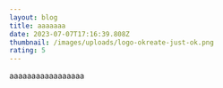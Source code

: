 ```yaml
---
layout: blog
title: aaaaaaa
date: 2023-07-07T17:16:39.808Z
thumbnail: /images/uploads/logo-okreate-just-ok.png
rating: 5
---
```

aaaaaaaaaaaaaaaaa